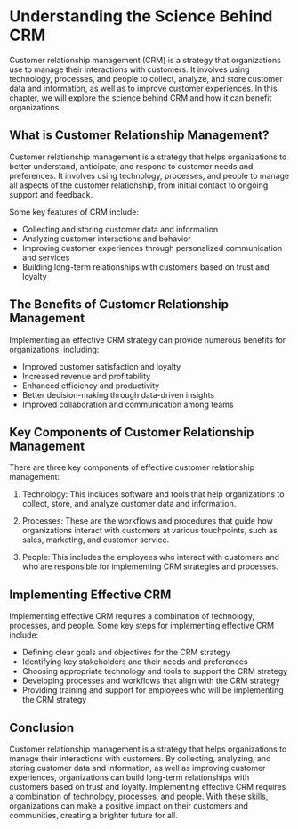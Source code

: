 Understanding the Science Behind CRM
==========================================================================================

Customer relationship management (CRM) is a strategy that organizations use to manage their interactions with customers. It involves using technology, processes, and people to collect, analyze, and store customer data and information, as well as to improve customer experiences. In this chapter, we will explore the science behind CRM and how it can benefit organizations.

What is Customer Relationship Management?
-----------------------------------------

Customer relationship management is a strategy that helps organizations to better understand, anticipate, and respond to customer needs and preferences. It involves using technology, processes, and people to manage all aspects of the customer relationship, from initial contact to ongoing support and feedback.

Some key features of CRM include:

* Collecting and storing customer data and information
* Analyzing customer interactions and behavior
* Improving customer experiences through personalized communication and services
* Building long-term relationships with customers based on trust and loyalty

The Benefits of Customer Relationship Management
------------------------------------------------

Implementing an effective CRM strategy can provide numerous benefits for organizations, including:

* Improved customer satisfaction and loyalty
* Increased revenue and profitability
* Enhanced efficiency and productivity
* Better decision-making through data-driven insights
* Improved collaboration and communication among teams

Key Components of Customer Relationship Management
--------------------------------------------------

There are three key components of effective customer relationship management:

1. Technology: This includes software and tools that help organizations to collect, store, and analyze customer data and information.

2. Processes: These are the workflows and procedures that guide how organizations interact with customers at various touchpoints, such as sales, marketing, and customer service.

3. People: This includes the employees who interact with customers and who are responsible for implementing CRM strategies and processes.

Implementing Effective CRM
--------------------------

Implementing effective CRM requires a combination of technology, processes, and people. Some key steps for implementing effective CRM include:

* Defining clear goals and objectives for the CRM strategy
* Identifying key stakeholders and their needs and preferences
* Choosing appropriate technology and tools to support the CRM strategy
* Developing processes and workflows that align with the CRM strategy
* Providing training and support for employees who will be implementing the CRM strategy

Conclusion
----------

Customer relationship management is a strategy that helps organizations to manage their interactions with customers. By collecting, analyzing, and storing customer data and information, as well as improving customer experiences, organizations can build long-term relationships with customers based on trust and loyalty. Implementing effective CRM requires a combination of technology, processes, and people. With these skills, organizations can make a positive impact on their customers and communities, creating a brighter future for all.
